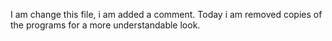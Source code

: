 I am change this file, i am added a comment. Today i am removed copies of the programs for a more understandable look.
